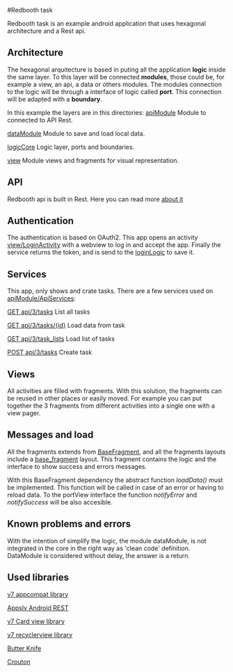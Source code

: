 #Redbooth task

Redbooth task is an example android application that uses hexagonal architecture and a Rest api.

Architecture
---------------

The hexagonal arquitecture is based in puting all the application **logic** inside the same layer. To this layer will be connected **modules**, those could be, for example a view, an api, a data or others modules. The modules connection to the logic will be through a interface  of logic called **port**. This connection will be adapted with a **boundary**.

In this example the layers are in this directories:
[apiModule](https://github.com/Narfss/RedboothTask/tree/master/app/src/main/java/com/fmsirvent/fmsirventtest2/apiModule)
Module to connected to API Rest.

[dataModule](https://github.com/Narfss/RedboothTask/tree/master/app/src/main/java/com/fmsirvent/fmsirventtest2/dataModule)
Module to save and load local data.

[logicCore](https://github.com/Narfss/RedboothTask/tree/master/app/src/main/java/com/fmsirvent/fmsirventtest2/logicCore)
Logic layer, ports and boundaries.

[view](https://github.com/Narfss/RedboothTask/tree/master/app/src/main/java/com/fmsirvent/fmsirventtest2/view)
Module views and fragments for visual representation.


API
--------
Redbooth api is built in Rest. Here you can read more [about it](https://redbooth.com/api/)

Authentication
----------
The authentication is based on OAuth2. This app opens an activity [view/LoginActivity](https://github.com/Narfss/RedboothTask/blob/master/app/src/main/java/com/fmsirvent/fmsirventtest2/view/LoginActivity.java) with a webview to log in and accept the app. Finally the service returns the token, and is send to the [loginLogic](https://github.com/Narfss/RedboothTask/blob/master/app/src/main/java/com/fmsirvent/fmsirventtest2/logicCore/login/LoginLogic.java) to save it.

Services 
----------
This app, only shows and crate tasks. There are a few services used on [apiModule/ApiServices](https://github.com/Narfss/RedboothTask/blob/master/app/src/main/java/com/fmsirvent/fmsirventtest2/apiModule/ApiServices.java):

[GET api/3/tasks](https://redbooth.com/api/api-docs/#page:tasks,header:tasks-task-list)
List all tasks

[GET api/3/tasks/{id}](https://redbooth.com/api/api-docs/#page:tasks,header:tasks-task-get)
Load data from task

[GET api/3/task_lists](https://redbooth.com/api/api-docs/#page:tasklists,header:tasklists-tasklist-list-get)
Load list of tasks

[POST api/3/tasks](https://redbooth.com/api/api-docs/#page:tasks,header:tasks-task-list-post)
Create task

Views
--------------
All activities are filled with fragments. With this solution, the fragments can be reused in other places or easily moved. For example you can put together the 3 fragments from different activities into a single one with a view pager.

Messages and load
-------------------------
All the fragments extends from [BaseFragment](https://github.com/Narfss/RedboothTask/blob/master/app/src/main/java/com/fmsirvent/fmsirventtest2/view/BaseFragment.java), and all the fragments layouts include a [base_fragment](https://github.com/Narfss/RedboothTask/blob/master/app/src/main/res/layout/base_fragment.xml) layout. This fragment contains the logic and the interface to show success and errors messages.

With this BaseFragment dependency the abstract function *loadData()* must be implemented. This function will be called in case of an error or having to reload data.
To the portView interface the function *notifyError* and *notifySuccess* will be also accesible.

Known problems and errors
-------------------------
With the intention of simplify the logic, the module dataModule, is not integrated in the core in the right way as 'clean code' definition. DataModule is considered without delay, the answer is a return.

Used libraries
----------
[v7 appcompat library](https://developer.android.com/tools/support-library/features.html#v7-appcompat)

[Appsly Android REST](https://github.com/47deg/appsly-android-rest)

[v7 Card view library](https://developer.android.com/tools/support-library/features.html#v7-cardview)

[v7 recyclerview library](https://developer.android.com/tools/support-library/features.html#v7-recyclerview)

[Butter Knife](https://github.com/JakeWharton/butterknife) 

[Crouton](https://github.com/keyboardsurfer/Crouton)

